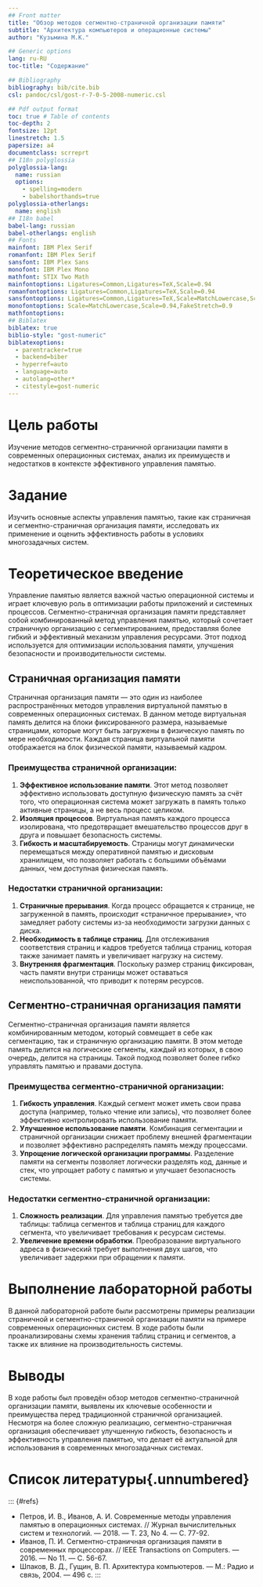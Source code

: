 ```yaml
---
## Front matter
title: "Обзор методов сегментно-страничной организации памяти"
subtitle: "Архитектура компьютеров и операционные системы"
author: "Кузьмина М.К."

## Generic options
lang: ru-RU
toc-title: "Содержание"

## Bibliography
bibliography: bib/cite.bib
csl: pandoc/csl/gost-r-7-0-5-2008-numeric.csl

## Pdf output format
toc: true # Table of contents
toc-depth: 2
fontsize: 12pt
linestretch: 1.5
papersize: a4
documentclass: scrreprt
## I18n polyglossia
polyglossia-lang:
  name: russian
  options:
    - spelling=modern
    - babelshorthands=true
polyglossia-otherlangs:
  name: english
## I18n babel
babel-lang: russian
babel-otherlangs: english
## Fonts
mainfont: IBM Plex Serif
romanfont: IBM Plex Serif
sansfont: IBM Plex Sans
monofont: IBM Plex Mono
mathfont: STIX Two Math
mainfontoptions: Ligatures=Common,Ligatures=TeX,Scale=0.94
romanfontoptions: Ligatures=Common,Ligatures=TeX,Scale=0.94
sansfontoptions: Ligatures=Common,Ligatures=TeX,Scale=MatchLowercase,Scale=0.94
monofontoptions: Scale=MatchLowercase,Scale=0.94,FakeStretch=0.9
mathfontoptions:
## Biblatex
biblatex: true
biblio-style: "gost-numeric"
biblatexoptions:
  - parentracker=true
  - backend=biber
  - hyperref=auto
  - language=auto
  - autolang=other*
  - citestyle=gost-numeric
---
```


# Цель работы

Изучение методов сегментно-страничной организации памяти в современных операционных системах, анализ их преимуществ и недостатков в контексте эффективного управления памятью.

# Задание

Изучить основные аспекты управления памятью, такие как страничная и сегментно-страничная организация памяти, исследовать их применение и оценить эффективность работы в условиях многозадачных систем.

# Теоретическое введение

Управление памятью является важной частью операционной системы и играет ключевую роль в оптимизации работы приложений и системных процессов. Сегментно-страничная организация памяти представляет собой комбинированный метод управления памятью, который сочетает страничную организацию с сегментированием, предоставляя более гибкий и эффективный механизм управления ресурсами. Этот подход используется для оптимизации использования памяти, улучшения безопасности и производительности системы.

## Страничная организация памяти

Страничная организация памяти — это один из наиболее распространённых методов управления виртуальной памятью в современных операционных системах. В данном методе виртуальная память делится на блоки фиксированного размера, называемые страницами, которые могут быть загружены в физическую память по мере необходимости. Каждая страница виртуальной памяти отображается на блок физической памяти, называемый кадром.

### Преимущества страничной организации:

1. **Эффективное использование памяти**. Этот метод позволяет эффективно использовать доступную физическую память за счёт того, что операционная система может загружать в память только активные страницы, а не весь процесс целиком.
2. **Изоляция процессов**. Виртуальная память каждого процесса изолирована, что предотвращает вмешательство процессов друг в друга и повышает безопасность системы.
3. **Гибкость и масштабируемость**. Страницы могут динамически перемещаться между оперативной памятью и дисковым хранилищем, что позволяет работать с большими объёмами данных, чем доступная физическая память.

### Недостатки страничной организации:

1. **Страничные прерывания**. Когда процесс обращается к странице, не загруженной в память, происходит «страничное прерывание», что замедляет работу системы из-за необходимости загрузки данных с диска.
2. **Необходимость в таблице страниц**. Для отслеживания соответствия страниц и кадров требуется таблица страниц, которая также занимает память и увеличивает нагрузку на систему.
3. **Внутренняя фрагментация**. Поскольку размер страниц фиксирован, часть памяти внутри страницы может оставаться неиспользованной, что приводит к потерям ресурсов.

## Сегментно-страничная организация памяти

Сегментно-страничная организация памяти является комбинированным методом, который совмещает в себе как сегментацию, так и страничную организацию памяти. В этом методе память делится на логические сегменты, каждый из которых, в свою очередь, делится на страницы. Такой подход позволяет более гибко управлять памятью и правами доступа.

### Преимущества сегментно-страничной организации:

1. **Гибкость управления**. Каждый сегмент может иметь свои права доступа (например, только чтение или запись), что позволяет более эффективно контролировать использование памяти.
2. **Улучшенное использование памяти**. Комбинация сегментации и страничной организации снижает проблему внешней фрагментации и позволяет эффективно распределять память между процессами.
3. **Упрощение логической организации программы**. Разделение памяти на сегменты позволяет логически разделять код, данные и стек, что упрощает работу с памятью и улучшает безопасность системы.

### Недостатки сегментно-страничной организации:

1. **Сложность реализации**. Для управления памятью требуется две таблицы: таблица сегментов и таблица страниц для каждого сегмента, что увеличивает требования к ресурсам системы.
2. **Увеличение времени обработки**. Преобразование виртуального адреса в физический требует выполнения двух шагов, что увеличивает задержки при обращении к памяти.

# Выполнение лабораторной работы

В данной лабораторной работе были рассмотрены примеры реализации страничной и сегментно-страничной организации памяти на примере современных операционных систем. В ходе работы были проанализированы схемы хранения таблиц страниц и сегментов, а также их влияние на производительность системы.

# Выводы

В ходе работы был проведён обзор методов сегментно-страничной организации памяти, выявлены их ключевые особенности и преимущества перед традиционной страничной организацией. Несмотря на более сложную реализацию, сегментно-страничная организация обеспечивает улучшенную гибкость, безопасность и эффективность управления памятью, что делает её актуальной для использования в современных многозадачных системах.

# Список литературы{.unnumbered}

::: {#refs}
- Петров, И. В., Иванов, А. И. Современные методы управления памятью в операционных системах. // Журнал вычислительных систем и технологий. — 2018. — Т. 23, No 4. — С. 77-92.
- Иванов, П. И. Сегментно-страничная организация памяти в современных процессорах. // IEEE Transactions on Computers. — 2016. — No 11. — С. 56-67.
- Шпаков, В. Д., Гущин, В. П. Архитектура компьютеров. — М.: Радио и связь, 2004. — 496 с.
:::

